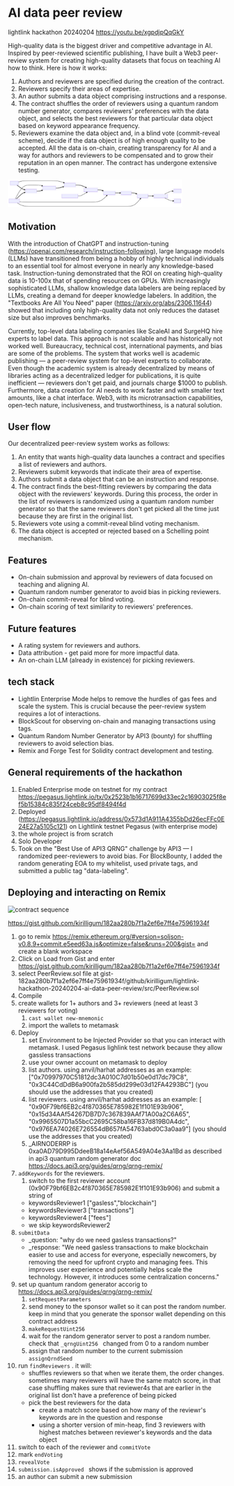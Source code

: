 # AI data peer review

lightlink hackathon 20240204 https://youtu.be/xgpdjpQqGkY




High-quality data is the biggest driver and competitive advantage in AI. Inspired by peer-reviewed scientific publishing, I have built a Web3 peer-review system for creating high-quality datasets that focus on teaching AI how to think. Here is how it works:
1. Authors and reviewers are specified during the creation of the contract.
2. Reviewers specify their areas of expertise.
3. An author submits a data object comprising instructions and a response.
4. The contract shuffles the order of reviewers using a quantum random number generator, compares reviewers' preferences with the data object, and selects the best reviewers for that particular data object based on keyword appearance frequency.
5. Reviewers examine the data object and, in a blind vote (commit-reveal scheme), decide if the data object is of high enough quality to be accepted.
All the data is on-chain, creating transparency for AI and a way for authors and reviewers to be compensated and to grow their reputation in an open manner. The contract has undergone extensive testing.

<img src="./PeerReview_flow.mmd.svg" width="400">

## Motivation

With the introduction of ChatGPT and instruction-tuning (https://openai.com/research/instruction-following), large language models (LLMs) have transitioned from being a hobby of highly technical individuals to an essential tool for almost everyone in nearly any knowledge-based task. Instruction-tuning demonstrated that the ROI on creating high-quality data is 10-100x that of spending resources on GPUs. With increasingly sophisticated LLMs, shallow knowledge data labelers are being replaced by LLMs, creating a demand for deeper knowledge labelers. In addition, the "Textbooks Are All You Need" paper (https://arxiv.org/abs/2306.11644) showed that including only high-quality data not only reduces the dataset size but also improves benchmarks.

Currently, top-level data labeling companies like ScaleAI and SurgeHQ hire experts to label data. This approach is not scalable and has historically not worked well. Bureaucracy, technical cost, international payments, and bias are some of the problems. The system that works well is academic publishing — a peer-review system for top-level experts to collaborate. Even though the academic system is already decentralized by means of libraries acting as a decentralized ledger for publications, it is quite inefficient — reviewers don't get paid, and journals charge $1000 to publish. Furthermore, data creation for AI needs to work faster and with smaller text amounts, like a chat interface. Web3, with its microtransaction capabilities, open-tech nature, inclusiveness, and trustworthiness, is a natural solution.

## User flow

Our decentralized peer-review system works as follows:

1. An entity that wants high-quality data launches a contract and specifies a list of reviewers and authors.
1. Reviewers submit keywords that indicate their area of expertise.
1. Authors submit a data object that can be an instruction and response.
1. The contract finds the best-fitting reviewers by comparing the data object with the reviewers' keywords. During this process, the order in the list of reviewers is randomized using a quantum random number generator so that the same reviewers don't get picked all the time just because they are first in the original list.
1. Reviewers vote using a commit-reveal blind voting mechanism.
1. The data object is accepted or rejected based on a Schelling point mechanism.

## Features

- On-chain submission and approval by reviewers of data focused on teaching and aligning AI.
- Quantum random number generator to avoid bias in picking reviewers.
- On-chain commit-reveal for blind voting.
- On-chain scoring of text similarity to reviewers' preferences.


## Future features
- A rating system for reviewers and authors.
- Data attribution - get paid more for more impactful data.
- An on-chain LLM (already in existence) for picking reviewers.


## tech stack

- Lightlin Enterprise Mode helps to remove the hurdles of gas fees and scale the system. This is crucial because the peer-review system requires a lot of interactions.
- BlockScout for observing on-chain and managing transactions using tags.
- Quantum Random Number Generator by API3 (bounty) for shuffling reviewers to avoid selection bias.
- Remix and Forge Test for Solidity contract development and testing.


## General requirements of the hackathon

1. Enabled Enterprise mode on testnet for my contract https://pegasus.lightlink.io/tx/0x2523b1b16717699d33ec2c16903025f8ef5b15384c835f24ceb8c95df8494f4d
2. Deployed (https://pegasus.lightlink.io/address/0x573d1A911A4355bDd26ecFFc0E24E27a5105c121)  on Lightlink testnet Pegasus (with enterprise mode)
3. the whole project is from scratch
4. Solo Developer
5. Took on the "Best Use of API3 QRNG" challenge by API3 — I randomized peer-reviewers to avoid bias. For BlockBounty, I added the random generating EOA to my whitelist, used private tags, and submitted a public tag "data-labeling".


## Deploying and interacting on Remix

![contract sequence](./PeerReview_sequence.mmd.svg)

https://gist.github.com/kirilligum/182aa280b7f1a2ef6e7ff4e75961934f

1. go to remix https://remix.ethereum.org/#version=soljson-v0.8.9+commit.e5eed63a.js&optimize=false&runs=200&gist= and create a blank workspace
1. Click on Load from Gist and enter https://gist.github.com/kirilligum/182aa280b7f1a2ef6e7ff4e75961934f
1. select PeerReview.sol file at gist-182aa280b7f1a2ef6e7ff4e75961934f/github/kirilligum/lightlink-hackathon-20240204-ai-data-peer-review/src/PeerReview.sol
1. Compile
1. create wallets for 1+ authors and 3+ reviewers (need at least 3 reviewers for voting)
    1. `cast wallet new-mnemonic`
    1. import the wallets to metamask
1. Deploy
    1. set Environment to be Injected Provider so that you can interact with metamask. I used Pegasus lighlink test network because they allow gassless transactions
    1. use your owner account on metamask to deploy
    1. list authors. using anvil/harhat addresses as an example: ["0x70997970C51812dc3A010C7d01b50e0d17dc79C8", "0x3C44CdDdB6a900fa2b585dd299e03d12FA4293BC"] (you should use the addresses that you created)
    1. list reviewers. using anvil/harhat addresses as an example: [ "0x90F79bf6EB2c4f870365E785982E1f101E93b906", "0x15d34AAf54267DB7D7c367839AAf71A00a2C6A65", "0x9965507D1a55bcC2695C58ba16FB37d819B0A4dc", "0x976EA74026E726554dB657fA54763abd0C3a0aa9"] (you should use the addresses that you created)
    1. _AIRNODERRP is 0xa0AD79D995DdeeB18a14eAef56A549A04e3Aa1Bd as described in api3 quantum random generator doc https://docs.api3.org/guides/qrng/qrng-remix/
1. `addKeywords` for the reviewers.
    1. switch to the first reviewer account (0x90F79bf6EB2c4f870365E785982E1f101E93b906) and submit a string of
    - keywordsReviewer1 ["gasless","blockchain"]
    - keywordsReviewer3 ["transactions"]
    - keywordsReviewer4 ["fees"]
    - we skip keywordsReviewer2
1. `submitData`
    - _question: "why do we need gasless transactions?"
    - _response: "We need gasless transactions to make blockchain easier to use and access for everyone, especially newcomers, by removing the need for upfront crypto and managing fees. This improves user experience and potentially helps scale the technology. However, it introduces some centralization concerns."
1. set up quantum random generator accorig to https://docs.api3.org/guides/qrng/qrng-remix/
    1. `setRequestParameters`
    1. send money to the sponsor wallet so it can post the random number. keep in mind that you generate the sponsor wallet depending on this contract address
    1. `makeRequestUint256`
    1. wait for the random generator server to post a random number. check that `_qrngUint256 ` changed from 0 to a random number
    1. assign that random number to the current submission `assignQrndSeed`
1. run `findReviewers` . it will:
    - shuffles reviewers so that when we iterate them, the order changes. sometimes many reviewers will have the same match score, in that case shuffling makes sure that reviewer4s that are earlier in the original list don't have a preference of being picked
    - pick the best reviewers for the data
        - create a match score based on how many of the reviewr's keywords are in the question and response
        - using a shorter version of min-heap, find 3 reviewers with highest matches between reviewer's keywords and the data object
1. switch to each of the reviewer and `commitVote`
1. mark `endVoting`
1. `revealVote`
1. `submission.isApproved ` shows if the submission is approved
1. an author can submit a new submission


